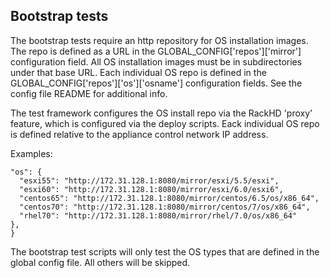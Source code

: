 ## Bootstrap tests

The bootstrap tests require an http repository for OS installation images.
The repo is defined as a URL in the GLOBAL_CONFIG['repos']['mirror'] configuration field.
All OS installation images must be in subdirectories under that base URL.
Each individual OS repo is defined in the GLOBAL_CONFIG['repos']['os']['osname'] configuration fields. See the config file README for additional info.

The test framework configures the OS install repo via the RackHD 'proxy' feature, which is configured via the deploy scripts.
Eack individual OS repo is defined relative to the appliance control network IP address.

Examples:

    "os": {
      "esxi55": "http://172.31.128.1:8080/mirror/esxi/5.5/esxi",
      "esxi60": "http://172.31.128.1:8080/mirror/esxi/6.0/esxi6",
      "centos65": "http://172.31.128.1:8080/mirror/centos/6.5/os/x86_64",
      "centos70": "http://172.31.128.1:8080/mirror/centos/7/os/x86_64",
      "rhel70": "http://172.31.128.1:8080/mirror/rhel/7.0/os/x86_64"
    },
    }

The bootstrap test scripts will only test the OS types that are defined in the global config file. All others will be skipped.
